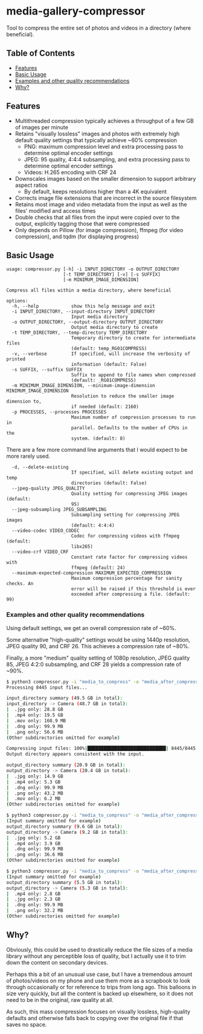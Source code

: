 # media-gallery-compressor

Tool to compress the entire set of photos and videos in a directory (where beneficial).

## Table of Contents

* [Features](#features)
* [Basic Usage](#basic-usage)
* [Examples and other quality recommendations](#examples-and-other-quality-recommendations)
* [Why?](#why)

## Features

* Multithreaded compression typically achieves a throughput of a few GB of images per minute
* Retains "visually lossless" images and photos with extremely high default quality settings that typically achieve ~60%
  compression
    * PNG: maximum compression level and extra processing pass to determine optimal encoder settings
    * JPEG: 95 quality, 4:4:4 subsampling, and extra processing pass to determine optimal encoder settings
    * Videos: H.265 encoding with CRF 24
* Downscales images based on the smaller dimension to support arbitrary aspect ratios
    * By default, keeps resolutions higher than a 4K equivalent
* Corrects image file extensions that are incorrect in the source filesystem
* Retains most image and video metadata from the input as well as the files' modified and access times
* Double checks that all files from the input were copied over to the output, explicitly tagging those that were
  compressed
* Only depends on Pillow (for image compression), ffmpeg (for video compression), and tqdm (for displaying progress)

## Basic Usage

```
usage: compressor.py [-h] -i INPUT_DIRECTORY -o OUTPUT_DIRECTORY
                     [-t TEMP_DIRECTORY] [-v] [-s SUFFIX]
                     [-m MINIMUM_IMAGE_DIMENSION]

Compress all files within a media directory, where beneficial

options:
  -h, --help            show this help message and exit
  -i INPUT_DIRECTORY, --input-directory INPUT_DIRECTORY
                        Input media directory
  -o OUTPUT_DIRECTORY, --output-directory OUTPUT_DIRECTORY
                        Output media directory to create
  -t TEMP_DIRECTORY, --temp-directory TEMP_DIRECTORY
                        Temporary directory to create for intermediate files
                        (default: temp_RG01COMPRESS)
  -v, --verbose         If specified, will increase the verbosity of printed
                        information (default: False)
  -s SUFFIX, --suffix SUFFIX
                        Suffix to append to file names when compressed
                        (default: _RG01COMPRESS)
  -m MINIMUM_IMAGE_DIMENSION, --minimum-image-dimension MINIMUM_IMAGE_DIMENSION
                        Resolution to reduce the smaller image dimension to,
                        if needed (default: 2160)
  -p PROCESSES, --processes PROCESSES
                        Maximum number of compression processes to run in
                        parallel. Defaults to the number of CPUs in the
                        system. (default: 8)
```

There are a few more command line arguments that I would expect to be more rarely used.

```
  -d, --delete-existing
                        If specified, will delete existing output and temp
                        directories (default: False)
  --jpeg-quality JPEG_QUALITY
                        Quality setting for compressing JPEG images (default:
                        95)
  --jpeg-subsampling JPEG_SUBSAMPLING
                        Subsampling setting for compressing JPEG images
                        (default: 4:4:4)
  --video-codec VIDEO_CODEC
                        Codec for compressing videos with ffmpeg (default:
                        libx265)
  --video-crf VIDEO_CRF
                        Constant rate factor for compressing videos with
                        ffmpeg (default: 24)
  --maximum-expected-compression MAXIMUM_EXPECTED_COMPRESSION
                        Maximum compression percentage for sanity checks. An
                        error will be raised if this threshold is ever
                        exceeded after compressing a file. (default: 99)
```

### Examples and other quality recommendations

Using default settings, we get an overall compression rate of ~60%.

Some alternative "high-quality" settings would be using 1440p resolution, JPEG quality 90, and CRF 26. This achieves a
compression rate of ~80%.

Finally, a more "medium" quality setting of 1080p resolution, JPEG quality 85, JPEG 4:2:0 subsampling, and CRF 28
yields a compression rate of ~90%.

```bash
$ python3 compressor.py -i "media_to_compress" -o "media_after_compression"
Processing 8445 input files...

input_directory summary (49.5 GB in total):
input_directory -> Camera (48.7 GB in total):
|  .jpg only: 28.8 GB
|  .mp4 only: 19.5 GB
|  .mov only: 168.9 MB
|  .dng only: 99.9 MB
|  .png only: 56.6 MB
(Other subdirectories omitted for example)

Compressing input files: 100%|█████████████████████████████| 8445/8445
Output directory appears consistent with the input.

output_directory summary (20.9 GB in total):
output_directory -> Camera (20.4 GB in total):
|  .jpg only: 14.9 GB
|  .mp4 only: 5.3 GB
|  .dng only: 99.9 MB
|  .png only: 43.2 MB
|  .mov only: 6.2 MB
(Other subdirectories omitted for example)

$ python3 compressor.py -i "media_to_compress" -o "media_after_compression" -m 1440 --jpeg-quality 90 --video-crf 26
(Input summary omitted for example)
output_directory summary (9.6 GB in total):
output_directory -> Camera (9.2 GB in total):
|  .jpg only: 5.2 GB
|  .mp4 only: 3.9 GB
|  .dng only: 99.9 MB
|  .png only: 36.6 MB
(Other subdirectories omitted for example)

$ python3 compressor.py -i "media_to_compress" -o "media_after_compression" -m 1080 --jpeg-quality 85 --jpeg-subsampling "4:2:0" --video-crf 28
(Input summary omitted for example)
output_directory summary (5.5 GB in total):
output_directory -> Camera (5.3 GB in total):
|  .mp4 only: 2.8 GB
|  .jpg only: 2.3 GB
|  .dng only: 99.9 MB
|  .png only: 32.2 MB
(Other subdirectories omitted for example)
```

## Why?

Obviously, this could be used to drastically reduce the file sizes of a media library without any perceptible loss of
quality, but I actually use it to trim down the content on secondary devices.

Perhaps this a bit of an unusual use case, but I have a tremendous amount of photos/videos on my phone and use them more
as a scrapbook to look through occasionally or for reference to trips from long ago. This balloons in size very quickly,
but all the content is backed up elsewhere, so it does not need to be in the original, raw quality at all.

As such, this mass compression focuses on visually lossless, high-quality defaults and otherwise falls back to copying
over the original file if that saves no space.